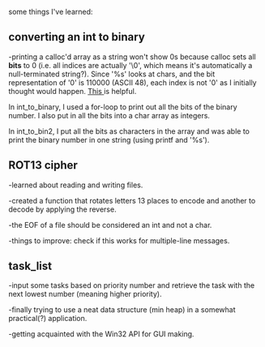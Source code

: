 some things I've learned:    
    
<b>converting an int to binary</b>    
---   
-printing a calloc'd array as a string won't show 0s because calloc sets all <b>bits</b> to 0 (i.e. all indices are actually '\0', which means it's automatically a null-terminated string?). 
Since '%s' looks at chars, and the bit representation of '0' is 110000 (ASCII 48), each index is not '0' as I initially thought would happen.
<a href='http://stackoverflow.com/questions/17975575/difference-between-binary-zeros-and-ascii-character-zero'> This </a> is helpful.    
    
In int_to_binary, I used a for-loop to print out all the bits of the binary number. I also put in all the bits into a char array as integers.    
    
In int_to_bin2, I put all the bits as characters in the array and was able to print the binary number in one string (using printf and '%s').    

<b>ROT13 cipher </b>   
---    
-learned about reading and writing files.    

-created a function that rotates letters 13 places to encode and another to decode by applying the reverse.  

-the EOF of a file should be considered an int and not a char.

-things to improve: check if this works for multiple-line messages. 
    
<b>task_list   </b> 
---   
-input some tasks based on priority number and retrieve the task with the next lowest number (meaning higher priority).    
    
-finally trying to use a neat data structure (min heap) in a somewhat practical(?) application.    
    
-getting acquainted with the Win32 API for GUI making.
